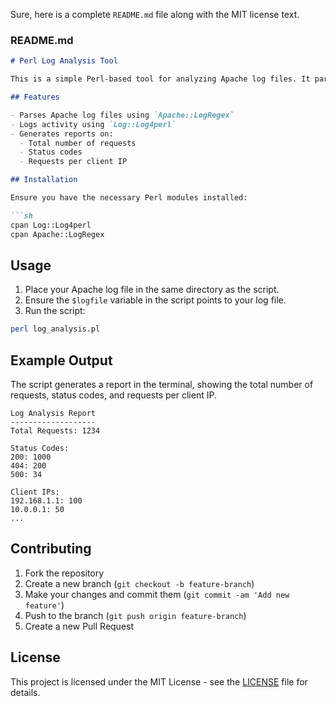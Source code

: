 Sure, here is a complete `README.md` file along with the MIT license text.

### README.md

```markdown
# Perl Log Analysis Tool

This is a simple Perl-based tool for analyzing Apache log files. It parses log files, extracts relevant information, and generates reports on system activity.

## Features

- Parses Apache log files using `Apache::LogRegex`
- Logs activity using `Log::Log4perl`
- Generates reports on:
  - Total number of requests
  - Status codes
  - Requests per client IP

## Installation

Ensure you have the necessary Perl modules installed:

```sh
cpan Log::Log4perl
cpan Apache::LogRegex
```

## Usage

1. Place your Apache log file in the same directory as the script.
2. Ensure the `$logfile` variable in the script points to your log file.
3. Run the script:

```sh
perl log_analysis.pl
```

## Example Output

The script generates a report in the terminal, showing the total number of requests, status codes, and requests per client IP.

```
Log Analysis Report
-------------------
Total Requests: 1234

Status Codes:
200: 1000
404: 200
500: 34

Client IPs:
192.168.1.1: 100
10.0.0.1: 50
...
```

## Contributing

1. Fork the repository
2. Create a new branch (`git checkout -b feature-branch`)
3. Make your changes and commit them (`git commit -am 'Add new feature'`)
4. Push to the branch (`git push origin feature-branch`)
5. Create a new Pull Request

## License

This project is licensed under the MIT License - see the [LICENSE](LICENSE) file for details.
